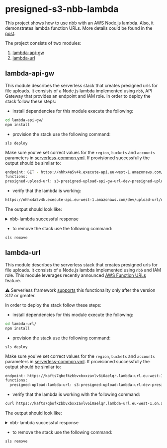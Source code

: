 # presigned-s3-nbb-lambda
This project shows how to use [nbb](https://github.com/babashka/nbb) with an AWS Node.js lambda.
Also, it demonstrates lambda function URLs. More details could be found in the [post](https://dev.to/TODO-FIX-LINK).

The project consists of two modules:
1. [lambda-api-gw](#lambda-api-gw)
2. [lambda-url](#lambda-url)

## lambda-api-gw
This module describes the serverless stack that creates presigned urls for file uploads. 
It consists of a Node.js lambda implemented using `nbb`, API Gateway that provides an endpoint and IAM role.
In order to deploy the stack follow these steps:
 *  install dependencies for this module execute the following:
```bash
cd lambda-api-gw/
npm install
```
* provision the stack use the following command:
```
sls deploy
```
Make sure you've set correct values for the `region`, `buckets` and `accounts` parameters in [serverless-common.yml](lambda-api-gw/serverless-common.yml).
If provisioned successfully the output should be similar to:
```bash
endpoint: GET - https://nhhx4a5v4k.execute-api.eu-west-1.amazonaws.com/dev/upload-url/{env}/{folderName}/{fileName}
functions:
presigned-upload-url: s3-presigned-upload-api-gw-url-dev-presigned-upload-url (3.4 MB)
```

* verify that the lambda is working:
```bash
https://nhhx4a5v4k.execute-api.eu-west-1.amazonaws.com/dev/upload-url/dev/folder1/file1.csv
```
The output should look like:
<details><summary>nbb-lambda successful response</summary>

```json
{
  "url": "https://s3.eu-west-1.amazonaws.com/dev-docs-upload-bucket",
  "fields": {
    "key": "folder1/file1.csv",
    "bucket": "dev-docs-upload-bucket",
    "X-Amz-Algorithm": "AWS4-HMAC-SHA256",
    "X-Amz-Credential": "ASXXXXXXXXXXXXXXXXXX/20220411/eu-west-1/s3/aws4_request",
    "X-Amz-Date": "20220411T141801Z",
    "X-Amz-Security-Token": "IQoJb3JpZ2luX2VjEIf//////////wEaCWV1L...",
    "Policy": "eyJleHBpcmF0aW9uIjoiMjAyMi0wNC0xMVQxNDoyM...",
    "X-Amz-Signature": "831a06ca70b..."
  }
}
```
</details>

* to remove the stack use the following command:
```
sls remove
```


## lambda-url
This module describes the serverless stack that creates presigned urls for file uploads.
It consists of a Node.js lambda implemented using `nbb` and IAM role. This module leverages recently announced [AWS Function URLs](https://aws.amazon.com/blogs/aws/announcing-aws-lambda-function-urls-built-in-https-endpoints-for-single-function-microservices/) feature.

⚠️ Serverless framework [supports](https://www.serverless.com/blog/aws-lambda-function-urls-with-serverless-framework) this functionality only after the version 3.12 or greater. 

In order to deploy the stack follow these steps:
* install dependencies for this module execute the following:
```bash
cd lambda-url/
npm install
```
* provision the stack use the following command:
```
sls deploy
```
Make sure you've set correct values for the `region`, `buckets` and `accounts` parameters in [serverless-common.yml](lambda-url/serverless-common.yml).
If provisioned successfully the output should be similar to:
```bash
endpoint: https://kafts7qbofkzbbvxbxxzavlv6i0aelqr.lambda-url.eu-west-1.on.aws/
functions:
  presigned-upload-lambda-url: s3-presigned-upload-lambda-url-dev-presigned-upload-lambda-url (3.4 MB)
```
* verify that the lambda is working with the following command:
```bash
curl https://kafts7qbofkzbbvxbxxzavlv6i0aelqr.lambda-url.eu-west-1.on.aws/dev/folder1/file1.csv
```
The output should look like:
<details><summary>nbb-lambda successful response</summary>

```json
{
  "url": "https://s3.eu-west-1.amazonaws.com/dev-docs-upload-bucket",
  "fields": {
    "key": "folder1/file1.csv",
    "bucket": "dev-docs-upload-bucket",
    "X-Amz-Algorithm": "AWS4-HMAC-SHA256",
    "X-Amz-Credential": "ASXXXXXXXXXXXXXXXXXX/20220411/eu-west-1/s3/aws4_request",
    "X-Amz-Date": "20220411T141801Z",
    "X-Amz-Security-Token": "IQoJb3JpZ2luX2VjEIf//////////wEaCWV1L...",
    "Policy": "eyJleHBpcmF0aW9uIjoiMjAyMi0wNC0xMVQxNDoyM...",
    "X-Amz-Signature": "831a06ca70b..."
  }
}
```
</details>

* to remove the stack use the following command:
```
sls remove
```